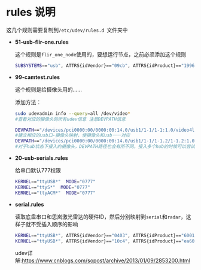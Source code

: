# rules 说明

这几个规则需要复制到`/etc/udev/rules.d `文件夹中

- **51-usb-flir-one.rules**

  这个规则是`flir_one_node`使用的，要想运行节点，之前必须添加这个规则

  ```bash
  SUBSYSTEMS=="usb", ATTRS{idVendor}=="09cb", ATTRS{idProduct}=="1996", MODE:="0666" OWNER="aicrobo"
  ```

  

- **99-camtest.rules**

  这个规则是给摄像头用的……

  添加方法：
  ```bash
  sudo udevadmin info --query=all /dev/video*
  #查看对应的摄像头的所有udev信息 注意DEVPATH信息
  ```
  ```bash
  DEVPATH=="/devices/pci0000:00/0000:00:14.0/usb1/1-1/1-1:1.0/video4linux/*" SYMLINK+="videoUSB1-1"
  #建立相应的usb口-摄像头映射，使摄像头和usb一一对应
  DEVPATH=="/devices/pci0000:00/0000:00:14.0/usb1/1-1/1-1.2/1-1.2:1.0/video4linux/*" SYMLINK+="videoUSBhub1-2"
  #对于hub状态下接入的摄像头，DEVPATH路径也会有所不同。接入多个hub的时候可以尝试用python生成rules文件以减少工作量。
  ```



- **20-usb-serials.rules**

  给串口默认777权限

  ```bash
  KERNEL=="ttyUSB*"  MODE="0777" 
  KERNEL=="ttyS*"  MODE="0777" 
  KERNEL=="ttyACM*"  MODE="0777" 
  ```

  

- **serial.rules**

  读取底盘串口和思岚激光雷达的硬件ID，然后分别映射到`serial`和`radar`，这样子就不受插入顺序的影响

  ```bash
  KERNEL=="ttyUSB*", ATTRS{idVendor}=="0403", ATTRS{idProduct}=="6001", MODE:="0777", SYMLINK+="serial"
  KERNEL=="ttyUSB*", ATTRS{idVendor}=="10c4", ATTRS{idProduct}=="ea60", MODE:="0777", SYMLINK+="radar"
  ```

  udev详解:<https://www.cnblogs.com/sopost/archive/2013/01/09/2853200.html>

